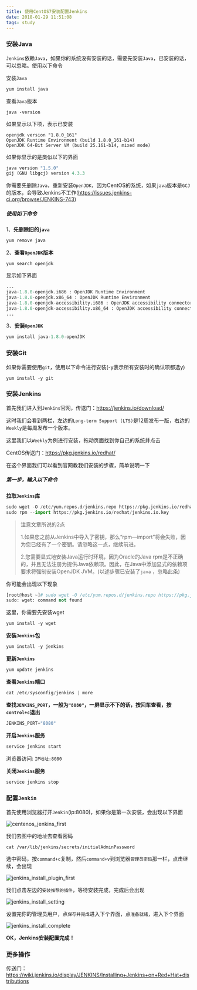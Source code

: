 ```yaml
---
title: 使用CentOS7安装配置Jenkins
date: 2018-01-29 11:51:08
tags: study
---
```


### 安装Java

`Jenkins`依赖`Java`，如果你的系统没有安装的话，需要先安装`Java`，已安装的话，可以忽略。使用以下命令

安装`Java`

```python
yum install java
```

查看`Java`版本

```
java -version
```

<!-- More -->

如果显示以下项，表示已安装

```
openjdk version "1.8.0_161"
OpenJDK Runtime Environment (build 1.8.0_161-b14)
OpenJDK 64-Bit Server VM (build 25.161-b14, mixed mode)
```

如果你显示的是类似以下的界面

```python
java version "1.5.0" 
gij (GNU libgcj) version 4.3.3
```

你需要先删除`Java`，重新安装`OpenJDK`，因为CentOS的系统，如果`java`版本是`GCJ`的版本，会导致Jenkins不工作(https://issues.jenkins-ci.org/browse/JENKINS-743)

##### 使用如下命令

1、**先删除旧的`java`**

```python
yum remove java
```

2、**查看`OpenJDK`版本**

```
yum search openjdk
```

显示如下界面

```python
...
java-1.8.0-openjdk.i686 : OpenJDK Runtime Environment
java-1.8.0-openjdk.x86_64 : OpenJDK Runtime Environment
java-1.8.0-openjdk-accessibility.i686 : OpenJDK accessibility connector
java-1.8.0-openjdk-accessibility.x86_64 : OpenJDK accessibility connector
...
```

3、**安装`OpenJDK`**

```python
yum install java-1.8.0-openJDK
```

### 安装Git

如果你需要使用`git`，使用以下命令进行安装(-y表示所有安装时的确认项都选y)

```
yum install -y git
```

### 安装Jenkins

首先我们进入到`Jenkins`官网，传送门：https://jenkins.io/download/

这时我们会看到两栏，左边的`Long-term Support (LTS)`是12周发布一版，右边的`Weekly`是每周发布一个版本。

这里我们以`Weekly`为例进行安装，拖动页面找到你自己的系统并点击

CentOS传送门：https://pkg.jenkins.io/redhat/

在这个界面我们可以看到官网教我们安装的步骤，简单说明一下

##### 第一步，输入以下命令

**拉取`Jenkins`库**

```python
sudo wget -O /etc/yum.repos.d/jenkins.repo https://pkg.jenkins.io/redhat/jenkins.repo
sudo rpm --import https://pkg.jenkins.io/redhat/jenkins.io.key
```

> 注意文章所说的2点
>
> 1.如果您之前从Jenkins中导入了密钥，那么“rpm—import”将会失败，因为您已经有了一个密钥。请忽略这一点，继续前进。
>
> 2.您需要显式地安装Java运行时环境，因为Oracle的Java rpm是不正确的，并且无法注册为提供Java依赖项。因此，在Java中添加显式的依赖项要求将强制安装OpenJDK JVM。(以述步骤已安装了`java` ，忽略此条)

你可能会出现以下现象

```python
[root@host ~]# sudo wget -O /etc/yum.repos.d/jenkins.repo https://pkg.jenkins.io/redhat/jenkins.repo
sudo: wget: command not found
```

这里，你需要先安装wget

```python
yum install -y wget
```

**安装`Jenkins`包**

```python
yum install -y jenkins
```

**更新`Jenkins`**

```python
yum update jenkins
```

**查看`Jenkins`端口**

```python
cat /etc/sysconfig/jenkins | more
```

**查找`JENKINS_PORT`，一般为`"8080"`，一屏显示不下的话，按回车查看，按`control+c`退出**

```python
JENKINS_PORT="8080"
```

**开启`Jenkins`服务**

```python
service jenkins start
```

浏览器访问: `IP地址:8080`

**关闭`Jenkins`服务**

```python
service jenkins stop
```

### 配置`Jenkin`

首先使用浏览器打开`Jenkin`(ip:8080)，如果你是第一次安装，会出现以下界面

![centenos_jenkins_first](/img/study/jenkins/centenos_jenkins_first.jpg)

我们去图中的地址去查看密码

```
cat /var/lib/jenkins/secrets/initialAdminPassword
```

选中密码，按`command+c`复制，然后`command+v`到浏览器`管理员密码`那一栏，点击继续，会出现

![jenkins_install_plugin_first](/img/study/jenkins/jenkins_install_plugin_first.jpg)

我们点击左边的`安装推荐的插件`，等待安装完成，完成后会出现

![jenkins_install_setting](/img/study/jenkins/jenkins_install_setting.jpg)

设置完你的管理员用户，点`保存并完成`进入下个界面，点`准备就绪`，进入下个界面

![jenkins_install_complete](/img/study/jenkins/jenkins_install_complete.jpg)



**OK，Jenkins安装配置完成！**

### 更多操作

传送门：https://wiki.jenkins.io/display/JENKINS/Installing+Jenkins+on+Red+Hat+distributions